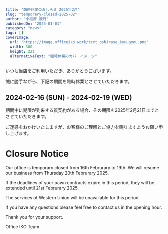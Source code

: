 ```yaml
---
title: "臨時休業のおしらせ 2025年2月"
slug: "temporary-closed-2025-02"
author: "小松原 康行"
publishedOn: "2025-01-01"
category: "news"
tags: []
coverImage:
  url: "https://image.officeiko.work/text_oshirase_kyuugyou.png"
  width: 300
  height: 221
  alternativeText: "臨時休業のカバーイメージ"
---
```


いつも当店をご利用いただき、ありがとうございます。

誠に勝手ながら、下記の期間を臨時休業とさせていただきます。

## 2024-02-16 (SUN) - 2024-02-19 (WED)

期間中に期限が到来する質契約がある場合、その期限を2025年2月21日までとさせていただきます。

ご迷惑をおかけいたしますが、お客様のご理解とご協力を賜りますようお願い申し上げます。

# Closure Notice

Our office is temporary closed from 16th Februrary to 19th. We will resume our business from Thursday 20th Februrary 2025.

If the deadlines of your pawn contracts expire in this period, they will be extended until 21st Februrary 2025.

The services of Western Union will be unavailable for this period.

If you have any questions please feel free to contact us in the opening hour.

Thank you for your support.

Office IKO Team

<post-image
    url="https://image.officeiko.work/temporary-closed-2025.png"
    width="1200"
    height="200"
    alt="臨時休業のお知らせ">
</post-image>
